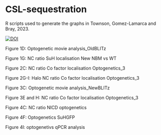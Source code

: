 # CSL-sequestration

R scripts used to generate the graphs in Townson, Gomez-Lamarca and Bray, 2023.

[![DOI](https://zenodo.org/badge/597759738.svg)](https://zenodo.org/badge/latestdoi/597759738)

Figure 1D: Optogenetic movie analysis_OldBLITz

Figure 1G: NC ratio SuH localisation New NBM vs WT

Figure 2C: NC ratio Co factor localisation Optogenetics_3

Figure 2G-I: Halo NC ratio Co factor localisation Optogenetics_3

Figure 3C: Optogenetic movie analysis_NewBLITz

Figure 3E and H: NC ratio Co factor localisation Optogenetics_3

Figure 4C: NC ratio NICD optogenetics

Figure 4F: Optogenetics SuHGFP

Figure 4I: optogenetivs qPCR analysis
